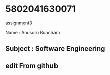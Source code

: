 # 5802041630071
assignment3

Name : Anusorn Buncham

## Subject : Software Engineering

## edit From github
